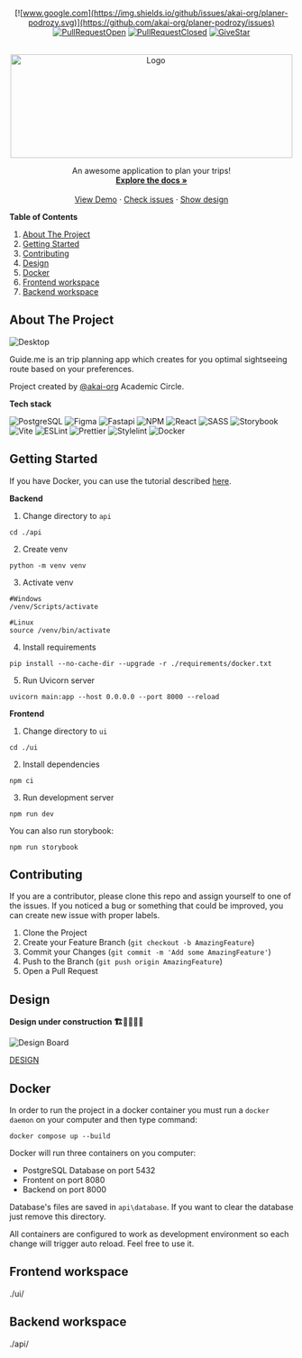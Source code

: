 <div align="center">
  
  [![www.google.com](https://img.shields.io/github/issues/akai-org/planer-podrozy.svg)](https://github.com/akai-org/planer-podrozy/issues)
  [![PullRequestOpen](https://img.shields.io/github/issues-pr/akai-org/planer-podrozy.svg)](https://github.com/akai-org/planer-podrozy/pulls)
  [![PullRequestClosed](https://img.shields.io/github/issues-pr-closed/akai-org/planer-podrozy.svg)](https://github.com/akai-org/planer-podrozy/issues?q=is%3Aissue+is%3Aclosed)
  [![GiveStar](https://img.shields.io/github/followers/akai-org.svg?style=social&label=Follow&maxAge=2592000)](https://github.com/akai-org)
  
</div>

<br />
<div align="center">
  <a href="https://github.com/akai-org/planer-podrozy">
    <img src="https://user-images.githubusercontent.com/56632321/227787859-864fa1b5-eb38-4348-9e6f-eb682c5243aa.png" alt="Logo" width="500" height="184">
  </a>

  <p align="center">
    An awesome application to plan your trips!
    <br />
    <a href="https://docs.google.com/document/d/1OZK2_Va4tqEQyFQUZcCKBQbyYeoB7c0E7ROaiTdVQ9o/edit#"><strong>Explore the docs »</strong></a>
    <br />
    <br />
    <a href="https://akai-guide-me.netlify.app/">View Demo</a>
    ·
    <a href="https://github.com/akai-org/planer-podrozy/issues">Check issues</a>
    ·
    <a href="https://www.figma.com/file/g2tzSA8pQQ8Dv3tE41zlN4/GuideMe?node-id=0-1">Show design</a>
  </p>
</div>

  **Table of Contents**
  <ol>
    <li>
      <a href="#about-the-project">About The Project</a>
    </li>
    <li>
      <a href="#getting-started">Getting Started</a>
    </li>
    <li><a href="#contributing">Contributing</a></li>
    <li><a href="#design">Design</a></li>
    <li><a href="#docker">Docker</a></li>
    <li><a href="#frontend-workspace">Frontend workspace</a></li>
    <li><a href="#backend-workspace">Backend workspace</a></li>
  </ol>
 

## About The Project

![Desktop](https://user-images.githubusercontent.com/56632321/227787757-6dadad9d-566f-4881-87cc-2ccf5b70c2c6.png)

Guide.me is an trip planning app which creates for you optimal sightseeing route based on your preferences. 

Project created by [@akai-org](https://github.com/akai-org) Academic Circle. 

**Tech stack**

![PostgreSQL](https://img.shields.io/badge/PostgreSQL-316192?style=for-the-badge&logo=postgresql&logoColor=white)
![Figma](https://img.shields.io/badge/Figma-F24E1E?style=for-the-badge&logo=figma&logoColor=white)
![Fastapi](https://img.shields.io/badge/fastapi-109989?style=for-the-badge&logo=FASTAPI&logoColor=white)
![NPM](https://img.shields.io/badge/npm-CB3837?style=for-the-badge&logo=npm&logoColor=white)
![React](https://img.shields.io/badge/React-20232A?style=for-the-badge&logo=react&logoColor=61DAFB)
![SASS](https://img.shields.io/badge/Sass-CC6699?style=for-the-badge&logo=sass&logoColor=white)
![Storybook](https://img.shields.io/badge/storybook-FF4785?style=for-the-badge&logo=storybook&logoColor=white)
![Vite](https://img.shields.io/badge/Vite-B73BFE?style=for-the-badge&logo=vite&logoColor=FFD62E)
![ESLint](https://img.shields.io/badge/eslint-3A33D1?style=for-the-badge&logo=eslint&logoColor=white)
![Prettier](https://img.shields.io/badge/prettier-1A2C34?style=for-the-badge&logo=prettier&logoColor=F7BA3E)
![Stylelint](https://img.shields.io/badge/stylelint-000?style=for-the-badge&logo=stylelint&logoColor=white)
![Docker](https://img.shields.io/badge/Docker-2CA5E0?style=for-the-badge&logo=docker&logoColor=white)

## Getting Started

If you have Docker, you can use the tutorial described <a href="#docker">here</a>. 

**Backend**

1. Change directory to `api`
```
cd ./api
```

2. Create venv
```
python -m venv venv
```

3. Activate venv
```
#Windows
/venv/Scripts/activate

#Linux
source /venv/bin/activate
```

4. Install requirements
```
pip install --no-cache-dir --upgrade -r ./requirements/docker.txt
```

5. Run Uvicorn server
```
uvicorn main:app --host 0.0.0.0 --port 8000 --reload
```

**Frontend**
1. Change directory to `ui`
```
cd ./ui
```

2. Install dependencies
```
npm ci
```

3. Run development server
```
npm run dev
```

You can also run storybook:
```
npm run storybook
```

## Contributing

If you are a contributor, please clone this repo and assign yourself to one of the issues. If you noticed a bug or something that could be improved, you can create new issue with proper labels.

1. Clone the Project
2. Create your Feature Branch (`git checkout -b AmazingFeature`)
3. Commit your Changes (`git commit -m 'Add some AmazingFeature'`)
4. Push to the Branch (`git push origin AmazingFeature`)
5. Open a Pull Request

## Design

**Design under construction 🏗👷‍♀️👷‍♂️**

![Design Board](https://user-images.githubusercontent.com/56632321/227791400-7bc02427-9c94-4016-8175-3fe831ad1b17.png)

[DESIGN](https://www.figma.com/file/g2tzSA8pQQ8Dv3tE41zlN4/GuideMe?node-id=1-2&t=TcZBYhFraQOztbG5-0)

## Docker

In order to run the project in a docker container you must run a `docker daemon` on your computer and then type command:

```
docker compose up --build
```

Docker will run three containers on you computer:
- PostgreSQL Database on port 5432
- Frontent on port 8080
- Backend on port 8000

Database's files are saved in `api\database`. If you want to clear the database just remove this directory.

All containers are configured to work as development environment so each change will trigger auto reload. Feel free to use it.

## Frontend workspace

./ui/

## Backend workspace

./api/
